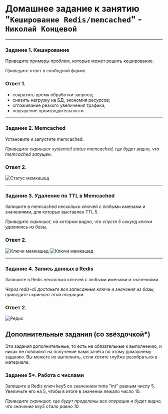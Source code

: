 # Домашнее задание к занятию "`Кеширование Redis/memcached`" - `Николай Концевой`

---

### Задание 1. Кеширование 

Приведите примеры проблем, которые может решить кеширование. 

*Приведите ответ в свободной форме.*

### Ответ 1.

- сократить время обработки запроса;
- снизить нагрузку на БД, экономия ресурсов;
- сглаживание резкого увеличения трафика;
- повышение производительности.

---

### Задание 2. Memcached

Установите и запустите memcached.

*Приведите скриншот systemctl status memcached, где будет видно, что memcached запущен.*

### Ответ 2.

![Статус мемкашед](https://github.com/Stitchzxz/homework_netology/blob/main/screen/status_memcached.png)

---

### Задание 3. Удаление по TTL в Memcached

Запишите в memcached несколько ключей с любыми именами и значениями, для которых выставлен TTL 5. 

*Приведите скриншот, на котором видно, что спустя 5 секунд ключи удалились из базы.*

### Ответ 2.

![Ключи мемкашед](https://github.com/Stitchzxz/homework_netology/blob/main/screen/memcached_keys.png)
![Ключи мемкашед](https://github.com/Stitchzxz/homework_netology/blob/main/screen/memcached_keys2.png)

---

### Задание 4. Запись данных в Redis

Запишите в Redis несколько ключей с любыми именами и значениями. 

*Через redis-cli достаньте все записанные ключи и значения из базы, приведите скриншот этой операции.*

### Ответ 2.

![Редис](https://github.com/Stitchzxz/homework_netology/blob/main/screen/redis.png)


## Дополнительные задания (со звёздочкой*)
Эти задания дополнительные, то есть не обязательные к выполнению, и никак не повлияют на получение вами зачёта по этому домашнему заданию. Вы можете их выполнить, если хотите глубже разобраться в материале.

### Задание 5*. Работа с числами 

Запишите в Redis ключ key5 со значением типа "int" равным числу 5. Увеличьте его на 5, чтобы в итоге в значении лежало число 10.  

*Приведите скриншот, где будут проделаны все операции и будет видно, что значение key5 стало равно 10.*